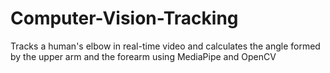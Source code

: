 # Computer-Vision-Tracking
Tracks a human's elbow in real-time video and calculates the angle formed by the upper arm and the forearm using MediaPipe and OpenCV
